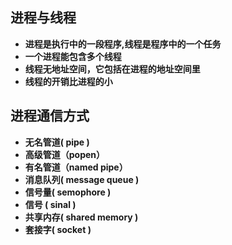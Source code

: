 ## 进程与线程
+ **进程是执行中的一段程序,线程是程序中的一个任务**
+ **一个进程能包含多个线程**
+ **线程无地址空间，它包括在进程的地址空间里**
+ **线程的开销比进程的小**

## 进程通信方式
+ **无名管道( pipe )**
+ **高级管道（popen）**
+ **有名管道（named pipe）**
+ **消息队列( message queue )**
+ **信号量( semophore )**
+ **信号 ( sinal )**
+ **共享内存( shared memory )**
+ **套接字( socket )**